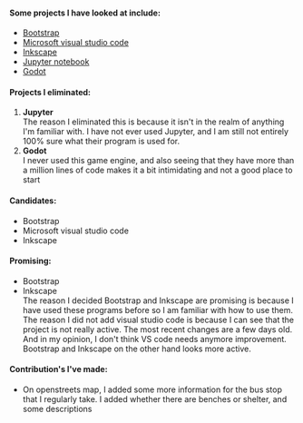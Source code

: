 
#### Some projects I have looked at include: 
* [Bootstrap](https://github.com/twbs/bootstrap)
* [Microsoft visual studio code](https://github.com/Microsoft/vscode)
* [Inkscape](https://gitlab.com/inkscape/inkscape)
* [Jupyter notebook](https://github.com/jupyter/notebook)
* [Godot](https://github.com/godotengine/godot)

#### Projects I eliminated: 
1. **Jupyter**  
   The reason I eliminated this is because it isn't in the realm of anything I'm familiar with. I have not ever used Jupyter, and I am still not entirely 100% sure what their program is used for. 
1. **Godot**  
   I never used this game engine, and also seeing that they have more than a million lines of code makes it a bit intimidating and not a good place to start

#### Candidates: 
* Bootstrap
* Microsoft visual studio code
* Inkscape

#### Promising: 
* Bootstrap
* Inkscape  
The reason I decided Bootstrap and Inkscape are promising is because I have used these programs before so I am familiar with how to use them. The reason I did not add visual studio code is because I can see that the project is not really active. The most recent changes are a few days old. And in my opinion, I don't think VS code needs anymore improvement. Bootstrap and Inkscape on the other hand looks more active. 

#### Contribution's I've made:
* On openstreets map, I added some more information for the bus stop that I regularly take. I added whether there are benches or shelter, and some descriptions
